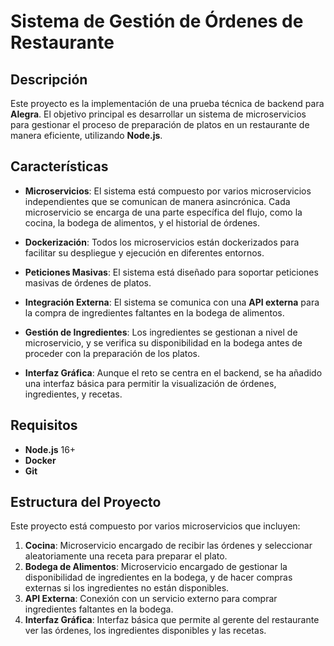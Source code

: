 # Sistema de Gestión de Órdenes de Restaurante

## Descripción

Este proyecto es la implementación de una prueba técnica de backend para **Alegra**. El objetivo principal es desarrollar un sistema de microservicios para gestionar el proceso de preparación de platos en un restaurante de manera eficiente, utilizando **Node.js**.

## Características

- **Microservicios**: El sistema está compuesto por varios microservicios independientes que se comunican de manera asincrónica. Cada microservicio se encarga de una parte específica del flujo, como la cocina, la bodega de alimentos, y el historial de órdenes.
  
- **Dockerización**: Todos los microservicios están dockerizados para facilitar su despliegue y ejecución en diferentes entornos.
  
- **Peticiones Masivas**: El sistema está diseñado para soportar peticiones masivas de órdenes de platos.

- **Integración Externa**: El sistema se comunica con una **API externa** para la compra de ingredientes faltantes en la bodega de alimentos.

- **Gestión de Ingredientes**: Los ingredientes se gestionan a nivel de microservicio, y se verifica su disponibilidad en la bodega antes de proceder con la preparación de los platos.

- **Interfaz Gráfica**: Aunque el reto se centra en el backend, se ha añadido una interfaz básica para permitir la visualización de órdenes, ingredientes, y recetas.

## Requisitos

- **Node.js** 16+
- **Docker**
- **Git**

## Estructura del Proyecto

Este proyecto está compuesto por varios microservicios que incluyen:

1. **Cocina**: Microservicio encargado de recibir las órdenes y seleccionar aleatoriamente una receta para preparar el plato.
2. **Bodega de Alimentos**: Microservicio encargado de gestionar la disponibilidad de ingredientes en la bodega, y de hacer compras externas si los ingredientes no están disponibles.
3. **API Externa**: Conexión con un servicio externo para comprar ingredientes faltantes en la bodega.
4. **Interfaz Gráfica**: Interfaz básica que permite al gerente del restaurante ver las órdenes, los ingredientes disponibles y las recetas.

